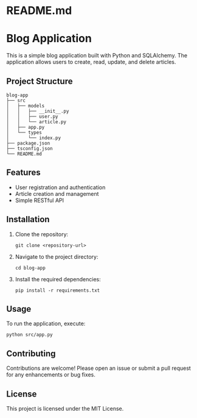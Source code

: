 # README.md

# Blog Application

This is a simple blog application built with Python and SQLAlchemy. The application allows users to create, read, update, and delete articles. 

## Project Structure

```
blog-app
├── src
│   ├── models
│   │   ├── __init__.py
│   │   ├── user.py
│   │   └── article.py
│   ├── app.py
│   └── types
│       └── index.py
├── package.json
├── tsconfig.json
└── README.md
```

## Features

- User registration and authentication
- Article creation and management
- Simple RESTful API

## Installation

1. Clone the repository:
   ```
   git clone <repository-url>
   ```
2. Navigate to the project directory:
   ```
   cd blog-app
   ```
3. Install the required dependencies:
   ```
   pip install -r requirements.txt
   ```

## Usage

To run the application, execute:
```
python src/app.py
```

## Contributing

Contributions are welcome! Please open an issue or submit a pull request for any enhancements or bug fixes.

## License

This project is licensed under the MIT License.